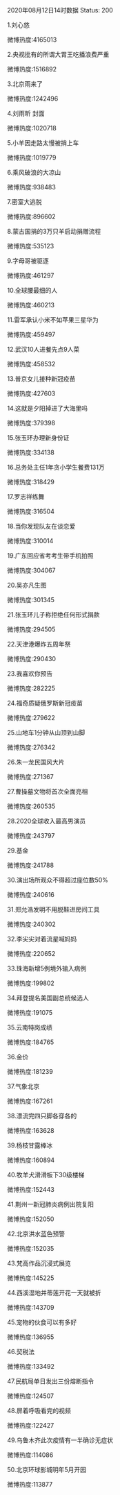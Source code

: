 2020年08月12日14时数据
Status: 200

1.刘心悠

微博热度:4165013

2.央视批有的所谓大胃王吃播浪费严重

微博热度:1516892

3.北京雨来了

微博热度:1242496

4.刘雨昕 封面

微博热度:1020718

5.小羊因走路太慢被捎上车

微博热度:1019779

6.乘风破浪的大凉山

微博热度:938483

7.密室大逃脱

微博热度:896602

8.蒙古国捐的3万只羊启动捐赠流程

微博热度:535123

9.字母哥被驱逐

微博热度:461297

10.全球腰最细的人

微博热度:460213

11.雷军承认小米不如苹果三星华为

微博热度:459497

12.武汉10人进餐先点9人菜

微博热度:458532

13.普京女儿接种新冠疫苗

微博热度:427603

14.这就是夕阳掉进了大海里吗

微博热度:379398

15.张玉环办理新身份证

微博热度:334138

16.总务处主任1年贪小学生餐费131万

微博热度:318429

17.罗志祥练舞

微博热度:316504

18.当你发现队友在谈恋爱

微博热度:310014

19.广东回应省考考生带手机拍照

微博热度:304067

20.吴亦凡生图

微博热度:301345

21.张玉环儿子称拒绝任何形式捐款

微博热度:294505

22.天津港爆炸五周年祭

微博热度:290430

23.我喜欢你预告

微博热度:282225

24.福奇质疑俄罗斯新冠疫苗

微博热度:279622

25.山地车1分钟从山顶到山脚

微博热度:276342

26.朱一龙民国风大片

微博热度:271367

27.曹操墓文物将首次全面亮相

微博热度:260535

28.2020全球收入最高男演员

微博热度:243797

29.基金

微博热度:241788

30.演出场所观众不得超过座位数50%

微博热度:240616

31.郑允浩发明不用脱鞋进房间工具

微博热度:240302

32.李尖尖对着流星喊妈妈

微博热度:220652

33.珠海新增5例境外输入病例

微博热度:199802

34.拜登提名美国副总统候选人

微博热度:191075

35.云南特岗成绩

微博热度:184765

36.金价

微博热度:181239

37.气象北京

微博热度:167261

38.漂流完四只脚各穿各的

微博热度:163628

39.杨枝甘露棒冰

微博热度:160894

40.牧羊犬滑滑板下30级楼梯

微博热度:152443

41.荆州一新冠肺炎病例出院复阳

微博热度:152050

42.北京洪水蓝色预警

微博热度:152035

43.梵高作品沉浸式展览

微博热度:145225

44.西溪湿地并蒂莲开花一天就被折

微博热度:143709

45.宠物的伙食可以有多好

微博热度:136955

46.契税法

微博热度:133492

47.民航局单日发出三份熔断指令

微博热度:124507

48.屏着呼吸看完的视频

微博热度:122427

49.乌鲁木齐此次疫情有一半确诊无症状

微博热度:114086

50.北京环球影城明年5月开园

微博热度:113877

